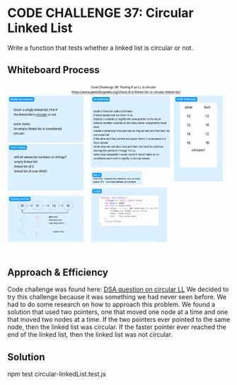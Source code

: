 # CODE CHALLENGE 37: Circular Linked List

Write a function that tests whether a linked list is circular or not.

## Whiteboard Process

![Alt text](../../assets/CodeChallenge37Whiteboard.png)

## Approach & Efficiency

Code challenge was found here: [DSA question on circular LL](https://www.geeksforgeeks.org/check-if-a-linked-list-is-circular-linked-list/)
We decided to try this challenge because it was something we had never seen before.  We had to do some research on how to approach this problem.  We found a solution that used two pointers, one that moved one node at a time and one that moved two nodes at a time.  If the two pointers ever pointed to the same node, then the linked list was circular.  If the faster pointer ever reached the end of the linked list, then the linked list was not circular.

## Solution

npm test circular-linkedList.test.js
